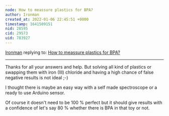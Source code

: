 ```yaml
---
node: How to meassure plastics for BPA?
author: Ironman
created_at: 2022-01-06 22:45:51 +0000
timestamp: 1641509151
nid: 28595
cid: 29573
uid: 783927
---
```




[Ironman](../profile/Ironman) replying to: [How to meassure plastics for BPA?](../notes/Ironman/12-29-2021/how-to-meassure-plastics-for-bpa)

----
Thanks for all your answers and help. 
But solving all kind of plastics or swapping them with iron (III) chloride and having a high chance of false negative results is not ideal ;-)

I thought there is maybe an easy way with a self made spectroscope or a ready to use Arduino sensor.

Of course it doesn't need to be 100 % perfect but it should give results with a confidence of let's say 80 % whether there is BPA in that toy or not.